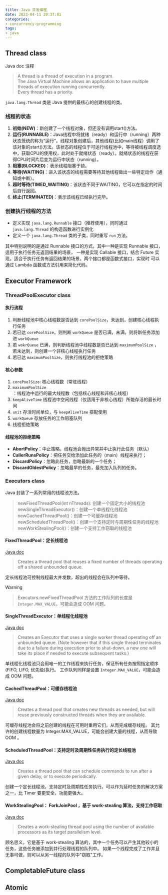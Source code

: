 ```yaml
---
title: Java 并发编程
date: 2023-04-11 20:37:01
categories:
- concurrency-programming
tags:
- java
---
```


## Thread class

Java doc 注释
> A thread is a thread of execution in a program.<br>
> The Java Virtual Machine allows an application to have multiple threads of execution running concurrently.<br> 
> Every thread has a priority.

`java.lang.Thread` 类是 Java 提供的最核心的创建线程的类。

### 线程的状态
1. **初始(NEW)**：新创建了一个线程对象，但还没有调用start()方法。
2. **运行(RUNNABLE)**：Java线程中将就绪（ready）和运行中（running）两种状态笼统的称为“运行”。线程对象创建后，其他线程(比如main线程）调用了该对象的start()方法。该状态的线程位于可运行线程池中，等待被线程调度选中，获取CPU的使用权，此时处于就绪状态（ready）。就绪状态的线程在获得CPU时间片后变为运行中状态（running）。
3. **阻塞(BLOCKED)**：表示线程阻塞于锁。
4. **等待(WAITING)**：进入该状态的线程需要等待其他线程做出一些特定动作（通知或中断）。
5. **超时等待(TIMED_WAITING)**：该状态不同于WAITING，它可以在指定的时间后自行返回。
6. **终止(TERMINATED)**：表示该线程已经执行完毕。

### 创建执行线程的方法

* 定义实现 `java.lang.Runnable` 接口（推荐使用），同时通过 `java.lang.Thread` 的构造函数进行实例化
* 定义一个 `java.lang.Thread` 类的子类，同时重写 `run` 方法。

其中特别说明的是通过 Runnable 接口的方式，其中一种是实现 Runnable 接口，适用于执行任务无返回结果的场景，
一种是实现 Callable 接口，结合 Future 实现，适合于执行任务有返回结果的场景。两个接口都是函数式接口，实现时
可以通过 Lambda 函数或方法引用来简化代码。


## Executor Framework

### ThreadPoolExecutor class

#### 执行流程

1. 判断线程池中核心线程数是否达到 `corePoolSize`，未达到，创建核心线程执行任务
2. 若已达 `corePoolSize`，则判断 `workQueue` 是否已满，未满，则将新任务添加进 `workQueue`
3. 若 `wokrQueue` 已满，则判断线程池中线程数是否已达到 `maximumPoolSize` ，若未达到，则创建一个非核心线程执行任务
4. 若已达 `maximumPoolSize`，则执行线程池的拒绝策略

#### 核心参数

1. `corePoolSize`: 核心线程数（常驻线程）
2. `maximumPoolSize`：线程池中运行的最大线程数（包括核心线程和非核心线程）
3. `keepAliveTime` 线程池中空闲线程（仅适用于非核心线程）所能存活的最长时间
4. `unit` 存活时间单位，与 `keepAliveTime` 搭配使用
5. `workQueue` 存放任务的工作阻塞队列
6. 线程拒绝策略


#### 线程池的拒绝策略

* **AbortPolicy**：中止策略，线程池会抛出异常并中止执行此任务（默认）
* **CallerRunsPolicy**：把任务交给添加此任务的（main）线程来执行；
* **DiscardPolicy**：忽略此任务，忽略最新的一个任务；
* **DiscardOldestPolicy**：忽略最早的任务，最先加入队列的任务。


### Executors class
Java 封装了一系列常用的线程池方法。

> newFixedThreadPool(int nThreads): 创建一个固定大小的线程池  
> newSingleThreadExecutor()：创建一个单线程化线程池
> newCachedThreadPool()：创建一个可缓存线程池
> newScheduledThreadPool()：创建一个支持定时与周期性任务的线程池
> newWorkStealingPool()：创建一个支持工作窃取的线程池

#### FixedThreadPool：定长线程池

[Java doc](https://docs.oracle.com/javase/8/docs/api/java/util/concurrent/Executors.html)
> Creates a thread pool that reuses a fixed number of threads operating off a shared unbounded queue.

定长线程池可控制线程最大并发数，超出的线程会在队列中等待。

Warning
> Executors.newFixedThreadPool 方法的工作队列的长度是 `Integer.MAX_VALUE`，可能会造成 OOM 问题。

#### SingleThreadExecutor：单线程化线程池
[Java doc](https://docs.oracle.com/javase/8/docs/api/java/util/concurrent/Executors.html)
> Creates an Executor that uses a single worker thread operating off an unbounded queue.
> (Note however that if this single thread terminates due to a failure during execution prior to shut-down, 
> a new one will take its place if needed to execute subsequent tasks.)

单线程化线程池只会用唯一的工作线程来执行任务，保证所有任务按照指定顺序(FIFO, LIFO, 优先级)执行。
工作队列同样是设置 `Integer.MAX_VALUE`，可能会造成 OOM 问题。

#### CachedThreadPool：可缓存线程池
[Java doc](https://docs.oracle.com/javase/8/docs/api/java/util/concurrent/Executors.html)
> Creates a thread pool that creates new threads as needed, 
> but will reuse previously constructed threads when they are available.

可缓存线程池会将之前创建的线程在可用时重用它们，从而完成缓存线程。
其允许的创建线程数量为 Integer.MAX_VALUE，可能会创建大量的线程，从而导致 OOM 。


#### ScheduledThreadPool：支持定时及周期性任务执行的定长线程池
[Java doc](https://docs.oracle.com/javase/8/docs/api/java/util/concurrent/Executors.html)
> Creates a thread pool that can schedule commands to run after a given delay, or to execute periodically.

创建一个定长线程池，支持定时及周期性任务执行。可以作为延时任务的解决方案之一，比 Timer 要更安全，功能更强大。

#### WorkStealingPool： ForkJoinPool ，基于 work-stealing 算法，支持工作窃取
[Java doc](https://docs.oracle.com/javase/8/docs/api/java/util/concurrent/Executors.html)
> Creates a work-stealing thread pool using the number of available processors as its target parallelism level.

顾名思义，它是基于 work-stealing 算法的，其中一个任务可以产生其他较小的任务，这些任务被添加到并行处理线程的队列中。
如果一个线程完成了工作并且无事可做，则可以从另一线程的队列中"窃取"工作。

## CompletableFuture class

## Atomic